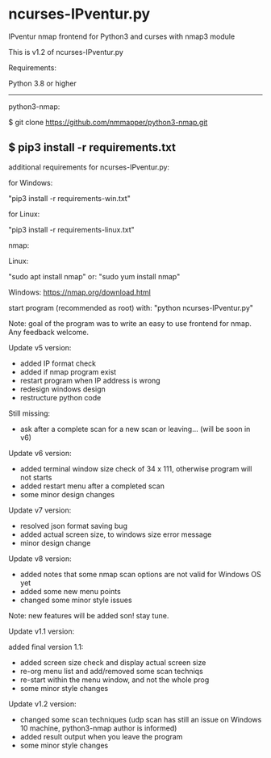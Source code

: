 # ncurses-IPventur.py
IPventur nmap frontend for Python3 and curses with nmap3 module

This is v1.2 of ncurses-IPventur.py

Requirements:

Python 3.8 or higher

-----------------------------------------------------------
python3-nmap:

$ git clone https://github.com/nmmapper/python3-nmap.git

$ pip3 install -r requirements.txt
-----------------------------------------------------------

additional requirements for ncurses-IPventur.py:

for Windows:

"pip3 install -r requirements-win.txt"


for Linux:

"pip3 install -r requirements-linux.txt"


nmap:

Linux:

"sudo apt install nmap"
or:
"sudo yum install nmap"

Windows:
https://nmap.org/download.html


start program (recommended as root) with: "python ncurses-IPventur.py"

Note:
goal of the program was to write an easy to use frontend for nmap. Any feedback welcome.

Update v5 version:

- added IP format check
- added if nmap program exist
- restart program when IP address is wrong
- redesign windows design
- restructure python code

Still missing:
- ask after a complete scan for a new scan or leaving... (will be soon in v6)

Update v6 version:

- added terminal window size check of 34 x 111, otherwise program will not starts
- added restart menu after a completed scan
- some minor design changes

Update v7 version:

- resolved json format saving bug
- added actual screen size, to windows size error message
- minor design change

Update v8 version:

- added notes that some nmap scan options are not valid for Windows OS yet
- added some new menu points
- changed some minor style issues

Note: new features will be added son! stay tune.

Update v1.1 version:

added final version 1.1:

- added screen size check and display actual screen size
- re-org menu list and add/removed some scan techniqs
- re-start within the menu window, and not the whole prog
- some minor style changes

Update v1.2 version:

- changed some scan techniques (udp scan has still an issue on Windows 10 machine, python3-nmap author is informed)
- added result output when you leave the program
- some minor style changes

